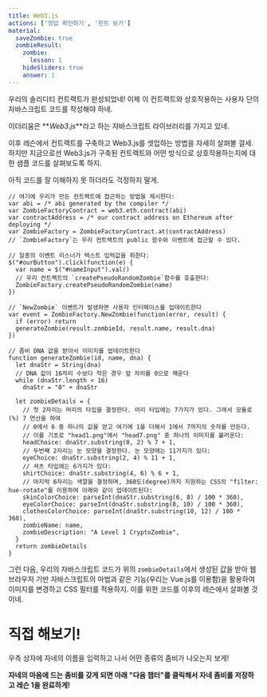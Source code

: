 ```yaml
---
title: Web3.js
actions: ['정답 확인하기', '힌트 보기']
material:
  saveZombie: true
  zombieResult:
    zombie:
      lesson: 1
    hideSliders: true
    answer: 1
---
```


우리의 솔리디티 컨트랙트가 완성되었네! 이제 이 컨트랙트와 상호작용하는 사용자 단의 자바스크립트 코드를 작성해야 하네. 

이더리움은 **_Web3.js_**라고 하는 자바스크립트 라이브러리를 가지고 있네.

이후 레슨에서 컨트랙트를 구축하고 Web3.js를 셋업하는 방법을 자세히 살펴볼 걸세. 하지만 지금으로선 Web3.js가 구축된 컨트랙트와 어떤 방식으로 상호작용하는지에 대한 샘플 코드를 살펴보도록 하지. 

아직 코드를 잘 이해하지 못 하더라도 걱정하지 말게.

```
// 여기에 우리가 만든 컨트랙트에 접근하는 방법을 제시한다:
var abi = /* abi generated by the compiler */
var ZombieFactoryContract = web3.eth.contract(abi)
var contractAddress = /* our contract address on Ethereum after deploying */
var ZombieFactory = ZombieFactoryContract.at(contractAddress)
// `ZombieFactory`는 우리 컨트랙트의 public 함수와 이벤트에 접근할 수 있다.

// 일종의 이벤트 리스너가 텍스트 입력값을 취한다:
$("#ourButton").click(function(e) {
  var name = $("#nameInput").val()
  // 우리 컨트랙트의 `createPseudoRandomZombie`함수를 호출한다:
  ZombieFactory.createPseudoRandomZombie(name)
})

// `NewZombie` 이벤트가 발생하면 사용자 인터페이스를 업데이트한다
var event = ZombieFactory.NewZombie(function(error, result) {
  if (error) return
  generateZombie(result.zombieId, result.name, result.dna)
})

// 좀비 DNA 값을 받아서 이미지를 업데이트한다
function generateZombie(id, name, dna) {
  let dnaStr = String(dna)
  // DNA 값이 16자리 수보다 작은 경우 앞 자리를 0으로 채운다
  while (dnaStr.length < 16)
    dnaStr = "0" + dnaStr

  let zombieDetails = {
    // 첫 2자리는 머리의 타입을 결정한다. 머리 타입에는 7가지가 있다. 그래서 모듈로(%) 7 연산을 하여
    // 0에서 6 중 하나의 값을 얻고 여기에 1을 더해서 1에서 7까지의 숫자를 만든다. 
    // 이를 기초로 "head1.png"에서 "head7.png" 중 하나의 이미지를 불러온다:
    headChoice: dnaStr.substring(0, 2) % 7 + 1,
    // 두번째 2자리는 눈 모양을 결정한다. 눈 모양에는 11가지가 있다:
    eyeChoice: dnaStr.substring(2, 4) % 11 + 1,
    // 셔츠 타입에는 6가지가 있다:
    shirtChoice: dnaStr.substring(4, 6) % 6 + 1,
    // 마지막 6자리는 색깔을 결정하며, 360도(degree)까지 지원하는 CSS의 "filter: hue-rotate"를 이용하여 아래와 같이 업데이트된다:
    skinColorChoice: parseInt(dnaStr.substring(6, 8) / 100 * 360),
    eyeColorChoice: parseInt(dnaStr.substring(8, 10) / 100 * 360),
    clothesColorChoice: parseInt(dnaStr.substring(10, 12) / 100 * 360),
    zombieName: name,
    zombieDescription: "A Level 1 CryptoZombie",
  }
  return zombieDetails
}
```

그런 다음, 우리의 자바스크립트 코드가 위의 `zombieDetails`에서 생성된 값을 받아 웹 브라우저 기반 자바스크립트의 마법과 같은 기능(우리는 Vue.js를 이용함)을 활용하여 이미지를 변경하고 CSS 필터를 적용하지. 이를 위한 코드를 이후의 레슨에서 살펴볼 것이네.

# 직접 해보기!

우측 상자에 자네의 이름을 입력하고 나서 어떤 종류의 좀비가 나오는지 보게!

**자네의 마음에 드는 좀비를 갖게 되면 아래 "다음 챕터"를 클릭해서 자네 좀비를 저장하고 레슨 1을 완료하게!**
